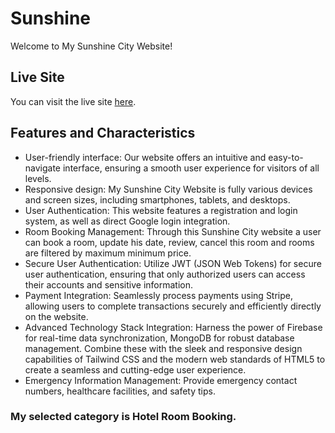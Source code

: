# Sunshine

Welcome to My Sunshine City Website!

## Live Site

You can visit the live site [here](https://sunshinecity-hotelbooking.netlify.app).

## Features and Characteristics

- User-friendly interface: Our website offers an intuitive and easy-to-navigate interface, ensuring a smooth user experience for visitors of all levels.
- Responsive design: My Sunshine City Website is fully various devices and screen sizes, including smartphones, tablets, and desktops.
- User Authentication: This website features a registration and login system, as well as direct Google login integration.
- Room Booking Management: Through this Sunshine City website a user can book a room, update his date, review, cancel this room and rooms are filtered by maximum minimum price.
- Secure User Authentication: Utilize JWT (JSON Web Tokens) for secure user authentication, ensuring that only authorized users can access their accounts and sensitive information.
- Payment Integration: Seamlessly process payments using Stripe, allowing users to complete transactions securely and efficiently directly on the website.
- Advanced Technology Stack Integration: Harness the power of Firebase for real-time data synchronization, MongoDB for robust database management. Combine these with the sleek and responsive design capabilities of Tailwind CSS and the modern web standards of HTML5 to create a seamless and cutting-edge user experience.
- Emergency Information Management: Provide emergency contact numbers, healthcare facilities, and safety tips.

### My selected category is Hotel Room Booking.
